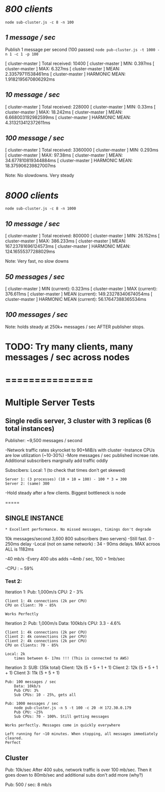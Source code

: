 # *800 clients*
`node sub-cluster.js -c 8 -n 100`

## _1 message / sec_
Publish 1 message per second (100 passes)
`node pub-cluster.js -t 1000 -n 1 -c 1 -p 100`

[  cluster-master  ] 	Total received: 10400
[  cluster-master  ] 		 MIN: 0.397ms
[  cluster-master  ] 		 MAX: 6.327ms
[  cluster-master  ] 		 MEAN: 2.33579711538461ms
[  cluster-master  ] 		 HARMONIC MEAN: 1.9182195670806292ms


## _10 message / sec_
[  cluster-master  ] 	Total received: 228000
[  cluster-master  ] 		 MIN: 0.33ms
[  cluster-master  ] 		 MAX: 18.242ms
[  cluster-master  ] 		 MEAN: 6.668003192982599ms
[  cluster-master  ] 		 HARMONIC MEAN: 4.313213412372611ms

## _100 message / sec_
[  cluster-master  ] 	Total received: 3360000
[  cluster-master  ] 		 MIN: 0.293ms
[  cluster-master  ] 		 MAX: 97.38ms
[  cluster-master  ] 		 MEAN: 34.677810819344884ms
[  cluster-master  ] 		 HARMONIC MEAN: 18.375906239827007ms

Note: No slowdowns. Very steady

# *8000 clients*
`node sub-cluster.js -c 8 -n 1000`

## _10 message / sec_
[  cluster-master  ] 	Total received: 800000
[  cluster-master  ] 		 MIN: 26.152ms
[  cluster-master  ] 		 MAX: 386.233ms
[  cluster-master  ] 		 MEAN: 167.23781696124573ms
[  cluster-master  ] 		 HARMONIC MEAN: 124.16555377288029ms

Note: Very fast, no slow downs

## _50 messages / sec_
[  cluster-master  ] 		 MIN (current): 0.323ms
[  cluster-master  ] 		 MAX (current): 376.611ms
[  cluster-master  ] 		 MEAN (current): 149.23278340674054ms
[  cluster-master  ] 		 HARMONIC MEAN (current): 56.17647388365534ms

## _100 messages / sec_
Note: holds steady at 250k+ messages / sec AFTER publisher stops. 


# TODO: Try many clients, many messages / sec across nodes

# ===============
# Multiple Server Tests

## Single redis server, 3 cluster with 3 replicas (6 total instances)

Publisher:
    ~9,500 messages / second

-Network traffic rates skyrocket to 90+MiB/s with cluster
-Instance CPUs are low utilization (~10-30%)
-More messages / sec published increae rate. Additional subscribers marginally add
traffic oddly

Subscibers:
    Local: 1 (to check that times don't get skewed)

    Server 1: (3 processes) (10 + 10 = 100) - 100 * 3 = 300
    Server 2: (same) 300

-Hold steady after a few clients. Biggest bottleneck is node

=====

## SINGLE INSTANCE

    * Excellent performance. No missed messages, timings don't degrade
10k messages/second
3,600 800 subscribers (two servers) 
    -Still fast. 0 - 250ms delay
    -Local (not on same network) : 34 - 90ms delays. MAX acroos ALL is 1182ms

-40 mb/s
    -Every 400 ubs adds ~4mb / sec, 100 = 1mb/sec

-CPU : ~ 59%

### Test 2:

Iteration 1:
    Pub: 1,000m/s
    CPU: 2 - 3%

    Client 1: 4k connections (2k per CPU)
    CPU on Client: 70 - 85%

    Works Perfectly

Iteration 2: 
    Pub: 1,000m/s
    Data: 100kb/s
    CPU: 3.3 - 4.6%

    Client 1: 4k connections (2k per CPU)
    Client 2: 4k connections (2k per CPU)
    Client 2: 4k connections (2k per CPU)
    CPU on Clients: 70 - 85%

    Local: 2k
        times between 6- 17ms !!! (This is connected to AWS)

Iteration 3:
    SUB:
    (35k total)
        Client: 12k (5 + 5 + 1 + 1)
        Client 2: 12k (5 + 5 + 1 + 1)
        Client 3: 11k (5 + 5 + 1)

    Pub: 100 messages / sec
        Data: 10kb/s
        Pub CPU: 3%
        Sub CPUs: 10 - 25%, gets all
        
    Pub: 1000 messages / sec
        node pub-cluster.js -n 5 -t 100 -c 20 -H 172.30.0.179 
        Pub CPU: ~25%
        Sub CPUs: 70 - 100%. Still getting messages

    Works perfectly. Messages come in quickly everywhere

    Left running for ~10 minutes. When stopping, all messages immediately cleared.
    Perfect




## Cluster
Pub: 10k/sec
    After 400 subs, network traffic is over 100 mb/sec. Then it goes down to
    80mb/sec and additional subs don't add more (why?)

Pub: 500 / sec:
    8 mb/s

